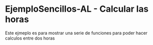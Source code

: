 # EjemploSencillos-AL - Calcular las horas
Este ejmeplo es para mostrar una serie de funciones para poder hacer calculos entre dos horas